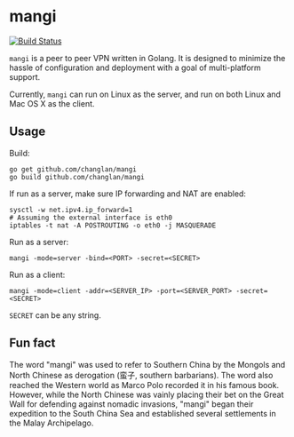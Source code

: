 mangi
=====

[![Build Status](https://travis-ci.org/changlan/mangi.svg?branch=master)](https://travis-ci.org/changlan/mangi)

`mangi` is a peer to peer VPN written in Golang. It is designed to minimize the hassle of configuration
and deployment with a goal of multi-platform support.

Currently, `mangi` can run on Linux as the server, and run on both Linux and Mac OS X as the client.

Usage
-----

Build:

    go get github.com/changlan/mangi
    go build github.com/changlan/mangi

If run as a server, make sure IP forwarding and NAT are enabled:

    sysctl -w net.ipv4.ip_forward=1
    # Assuming the external interface is eth0
    iptables -t nat -A POSTROUTING -o eth0 -j MASQUERADE 

Run as a server:

    mangi -mode=server -bind=<PORT> -secret=<SECRET>
    
Run as a client:

    mangi -mode=client -addr=<SERVER_IP> -port=<SERVER_PORT> -secret=<SECRET>
    
`SECRET` can be any string.

Fun fact
--------
The word "mangi" was used to refer to Southern China by the Mongols and North Chinese as derogation 
(蛮子, southern barbarians). The word also reached the Western world as Marco Polo recorded it in his
famous book. However, while the North Chinese was vainly placing their bet on the Great Wall for 
defending against nomadic invasions, "mangi" began their expedition to the South China Sea and 
established several settlements in the Malay Archipelago.
